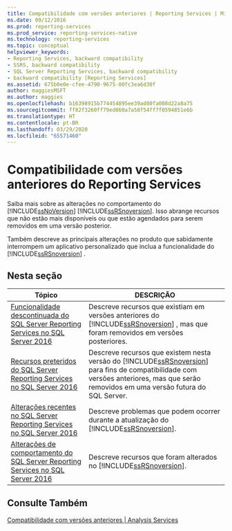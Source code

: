 ```yaml
---
title: Compatibilidade com versões anteriores | Reporting Services | Microsoft Docs
ms.date: 09/12/2016
ms.prod: reporting-services
ms.prod_service: reporting-services-native
ms.technology: reporting-services
ms.topic: conceptual
helpviewer_keywords:
- Reporting Services, backward compatibility
- SSRS, backward compatibility
- SQL Server Reporting Services, backward compatibility
- backward compatibility [Reporting Services]
ms.assetid: 675b0e0e-cfee-4790-9675-80fc3ea6d30f
author: maggiesMSFT
ms.author: maggies
ms.openlocfilehash: b16398915b774454895ee39ad80fa008d22a8a75
ms.sourcegitcommit: ff82f3260ff79ed860a7a58f54ff7f0594851e6b
ms.translationtype: HT
ms.contentlocale: pt-BR
ms.lasthandoff: 03/29/2020
ms.locfileid: "65571460"
---
```

#  <a name="reporting-services-backward-compatibility"></a>Compatibilidade com versões anteriores do Reporting Services
Saiba mais sobre as alterações no comportamento do [!INCLUDE[ssNoVersion](../includes/ssnoversion-md.md)] [!INCLUDE[ssRSnoversion](../includes/ssrsnoversion-md.md)]. Isso abrange recursos que não estão mais disponíveis ou que estão agendados para serem removidos em uma versão posterior.

Também descreve as principais alterações no produto que sabidamente interrompem um aplicativo personalizado que inclua a funcionalidade do [!INCLUDE[ssRSnoversion](../includes/ssrsnoversion-md.md)] .  
  
## <a name="in-this-section"></a>Nesta seção  
  
|Tópico|DESCRIÇÃO|  
|-----------|-----------------|  
|[Funcionalidade descontinuada do SQL Server Reporting Services no SQL Server 2016](discontinued-functionality-to-sql-server-reporting-services-in-sql-server.md)|Descreve recursos que existiam em versões anteriores do [!INCLUDE[ssRSnoversion](../includes/ssrsnoversion-md.md)] , mas que foram removidos em versões posteriores.|  
|[Recursos preteridos do SQL Server Reporting Services no SQL Server 2016](deprecated-features-in-sql-server-reporting-services-ssrs.md)|Descreve recursos que existem nesta versão do [!INCLUDE[ssRSnoversion](../includes/ssrsnoversion-md.md)] para fins de compatibilidade com versões anteriores, mas que serão removidos em uma versão futura do SQL Server.|  
|[Alterações recentes no SQL Server Reporting Services no SQL Server 2016](breaking-changes-in-sql-server-reporting-services-in-sql-server-2016.md)|Descreve problemas que podem ocorrer durante a atualização do [!INCLUDE[ssRSnoversion](../includes/ssrsnoversion-md.md)].|  
|[Alterações de comportamento do SQL Server Reporting Services no SQL Server 2016](behavior-changes-to-sql-server-reporting-services-in-sql-server-2016.md)|Descreve recursos que foram alterados no [!INCLUDE[ssRSnoversion](../includes/ssrsnoversion-md.md)].|  
  
## <a name="see-also"></a>Consulte Também  
 [Compatibilidade com versões anteriores | Analysis Services](https://msdn.microsoft.com/618b6c3a-e20d-47a9-b2c6-6d848dfba05a)  
  
  
